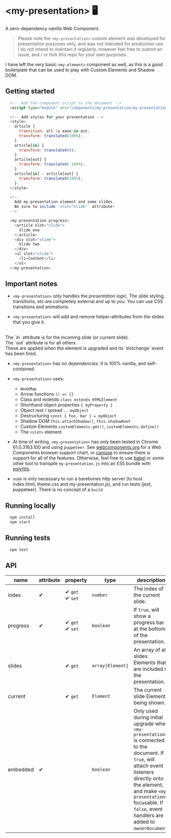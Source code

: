 # &lt;my-presentation&gt; &#x1F5A5;

A zero-dependency vanilla Web Component.

> Please note the `<my-presentation>` custom element was developed for presentation purposes only, and was not intended for production use. I do not intend to maintain it regularly, however feel free to submit an issue, and / or fork this repo for your own purposes.

I have left the very basic `<my-element>` component as well, as this is a good boilerplate that can be used to play with Custom Elements and Shadow DOM.

## Getting started
```html
  <!-- Add the component script to the document -->
  <script type="module" src="components/my-presentation/my-presentation.js">

  <!-- Add styles for your presentation -->
  <style>
    article {
      transition: all 1s ease-in-out;
      transform: translateX(100%);
    }
    article[in] {
      transform: translateX(0);
    }
    article[out] {
      transform: translateX(-100%);
    }
    article[in] ~ article[out] {
      transform: translateX(100%);
    }
  </style>

  <!--
    Add my-presentation element and some slides.
    Be sure to include `slot="slide"` attribute!
  -->

  <my-presentation progress>
    <article slot="slide">
      Slide one
    </article>
    <div slot="slide">
      Slide two
    </div>
    <ul slot="slide">
      <li>Content</li>
    </ul>
  </my-presentation>
```

## Important notes
- `<my-presentation>` only handles the _presentation logic_. The slide styling, transitions, etc are completely external and up to you. You can use CSS transitions and animations.

- `<my-presentation>` will add and remove helper-attributes from the slides that you give it.
<br />
The `in` attribute is for the incoming slide (or current slide).
<br />
The `out` attribute is for all others.
<br />
These are applied when the element is upgraded and its `slotchange` event has been fired.

- `<my-presentation>` has _no dependencies_. It is 100% vanilla, and self-contained.

- `<my-presentation>` uses:
    - `WeakMap`
    - Arrow functions `() => {}`
    - Class and extends `class extends HTMLElement`
    - Shorthand object properties `{ myProperty }`
    - Object rest / spread `...myObject`
    - Destructuring `const { foo, bar } = myObject`
    - Shadow DOM `this.attachShadow()`, `this.shadowRoot`
    - Custom Elements `customElements.get()`, `customElements.define()`
    - The `<slot>` element.

- At time of writing, `<my-presentation>` has only been tested in Chrome 61.0.3163.100 and using `puppeteer`. See [webcomponents.org](https://webcomponents.org) for a Web Components browser support chart, or [caniuse](https://caniuse.com) to ensure there is support for all of the features. Otherwise, feel free to use [babel](babeljs.io) or some other tool to transpile `my-presentation.js` into an ES5 bundle with [polyfills](https://github.com/webcomponents/webcomponentsjs).

- `node` is only necessary to run a barebones http server (to host index.html, theme.css and my-presentation.js), and run tests (jest, puppeteer). There is no concept of a `build`

## Running locally

```bash
  npm install
  npm start
```

## Running tests
```bash
  npm test
```

## API
name | attribute | property | type | description
---- | --------- | -------- | ---- | -----------
index | &#x2714; | &#x2714; `get`<br/>&#x2714; `set` | `number` | The index of the current slide.
progress | &#x2714; | &#x2714; `get`<br/>&#x2714; `set` | `boolean` | If `true`, will show a progress bar at the bottom of the presentation.
slides |  | &#x2714; `get` | `array[Element]` | An array of all slides Elements that are included in the presentation.
current | | &#x2714; `get` | `Element` | The current slide Element being shown.
embedded | &#x2714; | | `boolean` | Only used during initial upgrade when `<my-presentation>` is connected to the document. If `true`, will attach event listeners directly onto the element, and make `<my-presentation>` focusable. If `false`, event handlers are added to `ownerDocument`.

